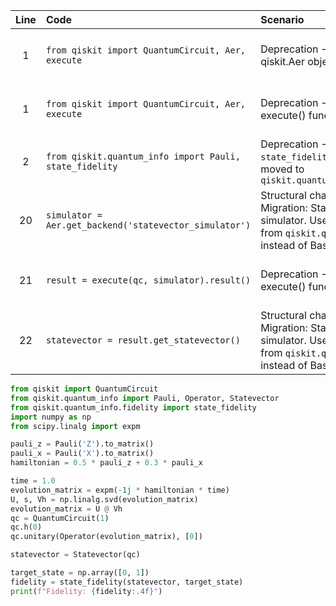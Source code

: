 | Line | Code | Scenario | Scenario Id | Reference | Artifact | Refactoring |
| :--: | :--- | :------- | :--------- | :-------: | :------- | :---------- |
| 1 | `from qiskit import QuantumCircuit, Aer, execute` | Deprecation -> Deprecation of qiskit.Aer object | f4629adb-1cfe-4469-9df9-d8d0172ab667 | f4629adb-1cfe-4469-9df9-d8d0172ab667 | `Aer` | Remove `Aer` from import statement. Use `qiskit.quantum_info.Statevector` for statevector simulation. |
| 1 | `from qiskit import QuantumCircuit, Aer, execute` | Deprecation -> Deprecation of execute() function | bc39cc74-3382-4b55-bc9c-c44558547f03 | bc39cc74-3382-4b55-bc9c-c44558547f03 | `execute` | Remove `execute` from import statement. Replace `execute(qc, simulator).result()` with `Statevector(qc)`. |
| 2 | `from qiskit.quantum_info import Pauli, state_fidelity` | Deprecation -> The `state_fidelity()` function has moved to `qiskit.quantum_info.fidelity` | * | internal | `state_fidelity` | `from qiskit.quantum_info.fidelity import state_fidelity` |
| 20 | `simulator = Aer.get_backend('statevector_simulator')` | Structural change -> Migration: Statevector simulator. Use `Statevector` from `qiskit.quantum_info` instead of BasicAer | 514aa795-3e1d-4687-bdf6-647cb9fe1773 | 514aa795-3e1d-4687-bdf6-647cb9fe1773 | `Aer.get_backend('statevector_simulator')` | Replaced by direct `Statevector(qc)` initialization. |
| 21 | `result = execute(qc, simulator).result()` | Deprecation -> Deprecation of execute() function | bc39cc74-3382-4b55-bc9c-c44558547f03 | bc39cc74-3382-4b55-bc9c-c44558547f03 | `execute()` | Replaced by direct `statevector = Statevector(qc)` initialization. |
| 22 | `statevector = result.get_statevector()` | Structural change -> Migration: Statevector simulator. Use `Statevector` from `qiskit.quantum_info` instead of BasicAer | 514aa795-3e1d-4687-bdf6-647cb9fe1773 | 514aa795-3e1d-4687-bdf6-647cb9fe1773 | `result.get_statevector()` | Statevector is directly `Statevector(qc)`. |


```python
from qiskit import QuantumCircuit
from qiskit.quantum_info import Pauli, Operator, Statevector
from qiskit.quantum_info.fidelity import state_fidelity
import numpy as np
from scipy.linalg import expm

pauli_z = Pauli('Z').to_matrix()
pauli_x = Pauli('X').to_matrix()
hamiltonian = 0.5 * pauli_z + 0.3 * pauli_x

time = 1.0
evolution_matrix = expm(-1j * hamiltonian * time)
U, s, Vh = np.linalg.svd(evolution_matrix)
evolution_matrix = U @ Vh
qc = QuantumCircuit(1)
qc.h(0)
qc.unitary(Operator(evolution_matrix), [0])

statevector = Statevector(qc)

target_state = np.array([0, 1])
fidelity = state_fidelity(statevector, target_state)
print(f"Fidelity: {fidelity:.4f}")
```